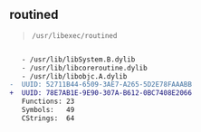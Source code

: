 ## routined

> `/usr/libexec/routined`

```diff

   - /usr/lib/libSystem.B.dylib
   - /usr/lib/libcoreroutine.dylib
   - /usr/lib/libobjc.A.dylib
-  UUID: 52711B44-6509-3AE7-A265-5D2E78FAAABB
+  UUID: 78E7AB1E-9E90-307A-B612-0BC7408E2066
   Functions: 23
   Symbols:   49
   CStrings:  64

```
